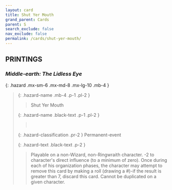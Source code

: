 ```yaml
---
layout: card
title: Shut Yer Mouth
grand_parent: Cards
parent: S
search_exclude: false
nav_exclude: false
permalink: /cards/shut-yer-mouth/
---
```


## PRINTINGS


### _Middle-earth: The Lidless Eye_

{: .hazard .mx-sm-6 .mx-md-8 .mx-lg-10 .mb-4 }
> {: .hazard-name .mb-4 .p-1 .pl-2 }
> > <div class="hazard-mp"></div>
> > <div class="card-name">Shut Yer Mouth</div>
>
> {: .hazard-name .black-text .p-1 .pl-2 }
> > &nbsp;
>
> {: .hazard-classification .pr-2 }
> Permanent-event
>
> {: .hazard-text .black-text .p-2 }
> > Playable on a non-Wizard, non-Ringwraith character. -2 to character's direct influence (to a minimum of zero). Once during each of his organization phases, the character may attempt to remove this card by making a roll (drawing a #)-if the result is greater than 7, discard this card. Cannot be duplicated on a given character. 
>
